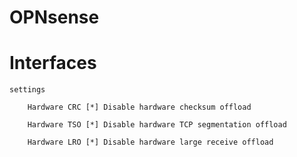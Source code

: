 # OPNsense



# Interfaces

    settings

        Hardware CRC [*] Disable hardware checksum offload

        Hardware TSO [*] Disable hardware TCP segmentation offload

        Hardware LRO [*] Disable hardware large receive offload
        